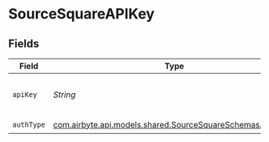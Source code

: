 # SourceSquareAPIKey


## Fields

| Field                                                                                                           | Type                                                                                                            | Required                                                                                                        | Description                                                                                                     |
| --------------------------------------------------------------------------------------------------------------- | --------------------------------------------------------------------------------------------------------------- | --------------------------------------------------------------------------------------------------------------- | --------------------------------------------------------------------------------------------------------------- |
| `apiKey`                                                                                                        | *String*                                                                                                        | :heavy_check_mark:                                                                                              | The API key for a Square application                                                                            |
| `authType`                                                                                                      | [com.airbyte.api.models.shared.SourceSquareSchemasAuthType](../../models/shared/SourceSquareSchemasAuthType.md) | :heavy_check_mark:                                                                                              | N/A                                                                                                             |